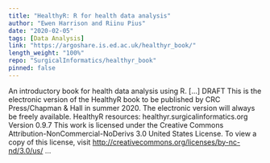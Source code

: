 ```yaml
---
title: "HealthyR: R for health data analysis"
author: "Ewen Harrison and Riinu Pius"
date: "2020-02-05"
tags: [Data Analysis]
link: "https://argoshare.is.ed.ac.uk/healthyr_book/"
length_weight: "100%"
repo: "SurgicalInformatics/healthyr_book"
pinned: false
---
```


An introductory book for health data analysis using R. [...] DRAFT This is the electronic version of the HealthyR book to be published by CRC Press/Chapman & Hall in summer 2020.
The electronic version will always be freely available. HealthyR resources: healthyr.surgicalinformatics.org Version 0.9.7 This work is licensed under the Creative Commons Attribution-NonCommercial-NoDerivs 3.0 United States License. To view a copy of this license, visit http://creativecommons.org/licenses/by-nc-nd/3.0/us/ ...
